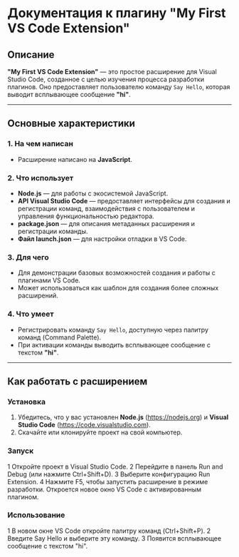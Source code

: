 # Документация к плагину "My First VS Code Extension"

## Описание

**"My First VS Code Extension"** — это простое расширение для Visual Studio Code, созданное с целью изучения процесса разработки плагинов. Оно предоставляет пользователю команду `Say Hello`, которая выводит всплывающее сообщение **"hi"**.

---

## Основные характеристики

### 1. На чем написан
- Расширение написано на **JavaScript**.

### 2. Что использует
- **Node.js** — для работы с экосистемой JavaScript.
- **API Visual Studio Code** — предоставляет интерфейсы для создания и регистрации команд, взаимодействия с пользователем и управления функциональностью редактора.
- **package.json** — для описания метаданных расширения и регистрации команды.
- **Файл launch.json** — для настройки отладки в VS Code.

### 3. Для чего
- Для демонстрации базовых возможностей создания и работы с плагинами VS Code.
- Может использоваться как шаблон для создания более сложных расширений.

### 4. Что умеет
- Регистрировать команду `Say Hello`, доступную через палитру команд (Command Palette).
- При активации команды выводить всплывающее сообщение с текстом **"hi"**.

---

## Как работать с расширением

### Установка
1. Убедитесь, что у вас установлен **Node.js** (https://nodejs.org) и **Visual Studio Code** (https://code.visualstudio.com).
2. Скачайте или клонируйте проект на свой компьютер.

### Запуск
1 Откройте проект в Visual Studio Code.
2 Перейдите в панель Run and Debug (или нажмите Ctrl+Shift+D).
3 Выберите конфигурацию Run Extension.
4 Нажмите F5, чтобы запустить расширение в режиме разработки. Откроется новое окно VS Code с активированным плагином.

### Использование
1 В новом окне VS Code откройте палитру команд (Ctrl+Shift+P).
2 Введите Say Hello и выберите эту команду.
3 Появится всплывающее сообщение с текстом "hi".
